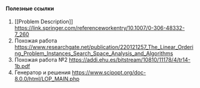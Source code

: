 

#### Полезные ссылки 
1) [[Problem Description]] https://link.springer.com/referenceworkentry/10.1007/0-306-48332-7_260
2) Похожая работа https://www.researchgate.net/publication/220121257_The_Linear_Ordering_Problem_Instances_Search_Space_Analysis_and_Algorithms
3) Похожая работа №2 https://addi.ehu.es/bitstream/10810/11178/4/tr14-1b.pdf
4) Генератор и решения https://www.scipopt.org/doc-8.0.0/html/LOP_MAIN.php
